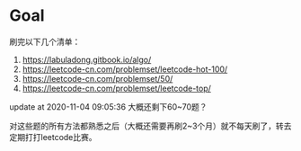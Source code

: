 # Goal

刷完以下几个清单：

1. https://labuladong.gitbook.io/algo/
2. https://leetcode-cn.com/problemset/leetcode-hot-100/
3. https://leetcode-cn.com/problemset/50/
4. https://leetcode-cn.com/problemset/leetcode-top/

update at 2020-11-04 09:05:36 大概还剩下60~70题？

对这些题的所有方法都熟悉之后（大概还需要再刷2~3个月）就不每天刷了，转去定期打打leetcode比赛。

